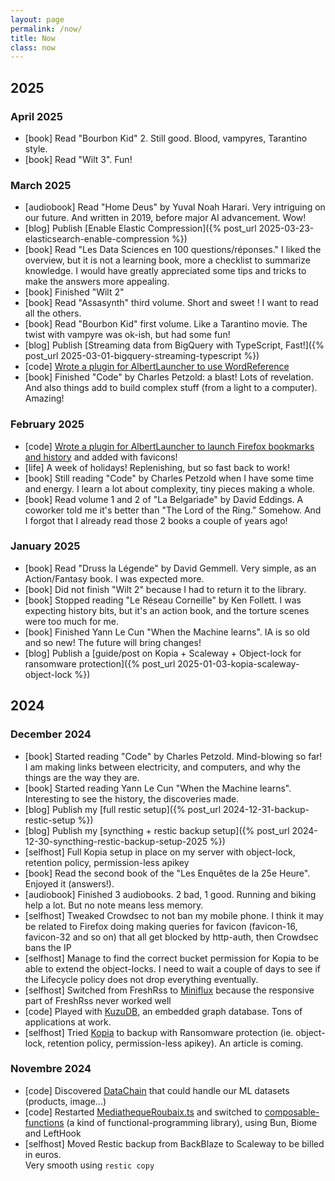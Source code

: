```yaml
---
layout: page
permalink: /now/
title: Now
class: now
---
```


## 2025

### April 2025

- <span class="tag">[book]</span> Read "Bourbon Kid" 2. Still good. Blood, vampyres, Tarantino style.
- <span class="tag">[book]</span> Read "Wilt 3". Fun!

### March 2025

- <span class="tag">[audiobook]</span> Read "Home Deus" by Yuval Noah Harari. Very intriguing on our future. And written in 2019, before major AI advancement. Wow!
- <span class="tag">[blog]</span> Publish [Enable Elastic Compression]({% post_url 2025-03-23-elasticsearch-enable-compression %})
- <span class="tag">[book]</span> Read "Les Data Sciences en 100 questions/réponses." I liked the overview, but it is not a learning book, more a checklist to summarize knowledge. I would have greatly appreciated some tips and tricks to make the answers more appealing.
- <span class="tag">[book]</span> Finished "Wilt 2"
- <span class="tag">[book]</span> Read "Assasynth" third volume. Short and sweet ! I want to read all the others.
- <span class="tag">[book]</span> Read "Bourbon Kid" first volume. Like a Tarantino movie. The twist with vampyre was ok-ish, but had some fun!
- <span class="tag">[blog]</span> Publish [Streaming data from BigQuery with TypeScript, Fast!]({% post_url 2025-03-01-bigquery-streaming-typescript %})
- <span class="tag">[code]</span> [Wrote a plugin for AlbertLauncher to use WordReference](https://github.com/tomsquest/albert_plugin_wordreference)
- <span class="tag">[book]</span> Finished "Code" by Charles Petzold: a blast! Lots of revelation. And also things add to build complex stuff (from a light to a computer). Amazing!

### February 2025

- <span class="tag">[code]</span> [Wrote a plugin for AlbertLauncher to launch Firefox bookmarks and history](https://github.com/tomsquest/albert_plugin_firefox_bookmarks) and added with favicons!
- <span class="tag">[life]</span> A week of holidays! Replenishing, but so fast back to work!
- <span class="tag">[book]</span> Still reading "Code" by Charles Petzold when I have some time and energy. I learn a lot about complexity, tiny pieces making a whole.
- <span class="tag">[book]</span> Read volume 1 and 2 of "La Belgariade" by David Eddings. A coworker told me it's better than "The Lord of the Ring." Somehow. And I forgot that I already read those 2 books a couple of years ago!

### January 2025

- <span class="tag">[book]</span> Read "Druss la Légende" by David Gemmell. Very simple, as an Action/Fantasy book. I was expected more.
- <span class="tag">[book]</span> Did not finish "Wilt 2" because I had to return it to the library.
- <span class="tag">[book]</span> Stopped reading "Le Réseau Corneille" by Ken Follett. I was expecting history bits, but it's an action book, and the torture scenes were too much for me.
- <span class="tag">[book]</span> Finished Yann Le Cun "When the Machine learns". IA is so old and so new! The future will bring changes!
- <span class="tag">[blog]</span> Publish a [guide/post on Kopia + Scaleway + Object-lock for ransomware protection]({% post_url 2025-01-03-kopia-scaleway-object-lock %})

## 2024

### December 2024

- <span class="tag">[book]</span> Started reading "Code" by Charles Petzold. Mind-blowing so far! I am making links between electricity, and computers, and why the things are the way they are.
- <span class="tag">[book]</span> Started reading Yann Le Cun "When the Machine learns". Interesting to see the history, the discoveries made.
- <span class="tag">[blog]</span> Publish my [full restic setup]({% post_url 2024-12-31-backup-restic-setup %})
- <span class="tag">[blog]</span> Publish my [syncthing + restic backup setup]({% post_url 2024-12-30-syncthing-restic-backup-setup-2025 %})
- <span class="tag">[selfhost]</span> Full Kopia setup in place on my server with object-lock, retention policy, permission-less apikey
- <span class="tag">[book]</span> Read the second book of the "Les Enquêtes de la 25e Heure". Enjoyed it (answers!).
- <span class="tag">[audiobook]</span> Finished 3 audiobooks. 2 bad, 1 good. Running and biking help a lot. But no note means less memory.
- <span class="tag">[selfhost]</span> Tweaked Crowdsec to not ban my mobile phone. I think it may be related to Firefox doing making queries for favicon (favicon-16, favicon-32 and so on) that all get blocked by http-auth, then Crowdsec bans the IP
- <span class="tag">[selfhost]</span> Manage to find the correct bucket permission for Kopia to be able to extend the object-locks. I need to wait a couple of days to see if the Lifecycle policy does not drop everything eventually.
- <span class="tag">[selfhost]</span> Switched from FreshRss to [Miniflux](https://miniflux.net/) because the responsive part of FreshRss never worked well
- <span class="tag">[code]</span> Played with [KuzuDB](https://kuzudb.com/), an embedded graph database. Tons of applications at work.
- <span class="tag">[selfhost]</span> Tried [Kopia](https://github.com/kopia/kopia/) to backup with Ransomware protection (ie. object-lock, retention policy, permission-less apikey). An article is coming.

### Novembre 2024

- <span class="tag">[code]</span> Discovered [DataChain](https://datachain.ai/) that could handle our ML datasets (products, image...)
- <span class="tag">[code]</span> Restarted [MediathequeRoubaix.ts](https://github.com/tomsquest/mediathequeroubaix.ts) and switched to [composable-functions](https://github.com/seasonedcc/composable-functions) (a kind of functional-programming library), using Bun, Biome and LeftHook
- <span class="tag">[selfhost]</span> Moved Restic backup from BackBlaze to Scaleway to be billed in euros.<br>Very smooth using `restic copy`

